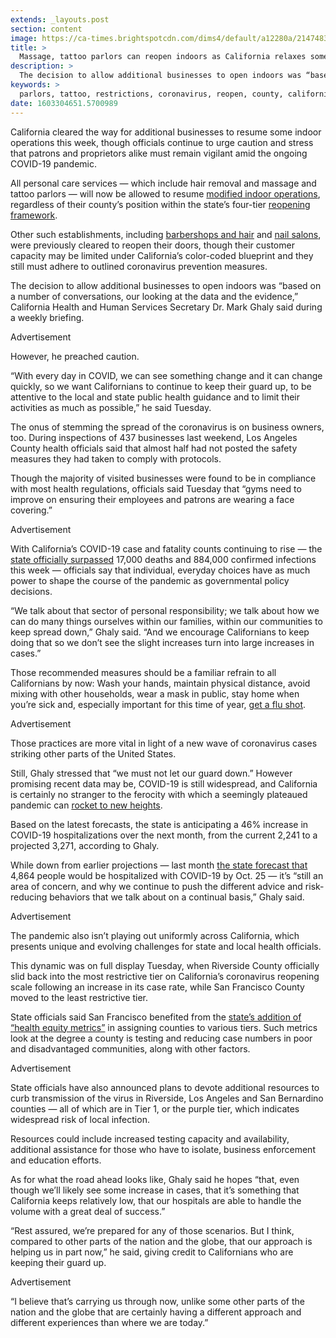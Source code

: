 ```yaml
--- 
extends: _layouts.post 
section: content 
image: https://ca-times.brightspotcdn.com/dims4/default/a12280a/2147483647/strip/true/crop/6600x3465+0+468/resize/1200x630!/quality/90/?url=https%3A%2F%2Fcalifornia-times-brightspot.s3.amazonaws.com%2F0c%2F57%2F1d06c32348bbb54494ee940d08ba%2Fla-photos-1staff-536037-me-sutter-yuba-county-reopening-gxc-1105.JPG 
title: > 
  Massage, tattoo parlors can reopen indoors as California relaxes some coronavirus restrictions 
description: > 
  The decision to allow additional businesses to open indoors was “based on a number of conversations, our looking at the data and the evidence,” California Health and Human Services Secretary Dr. Mark Ghaly said during a weekly briefing.During inspections of 437 businesses last weekend, Los Angeles County health officials said that almost half had not posted the safety measures they had taken to comply with protocols.AdvertisementThose practices are more vital in light of a new wave of coronavirus cases striking other parts of the United States.AdvertisementThe pandemic also isn’t playing out uniformly across California, which presents unique and evolving challenges for state and local health officials.State officials said San Francisco benefited from the state’s addition of “health equity metrics” in assigning counties to various tiers. 
keywords: > 
  parlors, tattoo, restrictions, coronavirus, reopen, county, californians, businesses, officials, state, relaxes, ghaly, massage, indoors, health, california, covid19 
date: 1603304651.5700989 
--- 
```

<div><p>California cleared the way for additional businesses to resume some indoor operations this week, though officials continue to urge caution and stress that patrons and proprietors alike must remain vigilant amid the ongoing COVID-19 pandemic. </p><p>All personal care services &#8212; which include hair removal and massage and tattoo parlors &#8212; will now be allowed to resume <a class="link" href="https://files.covid19.ca.gov/pdf/guidance-expanded-personal-care-services--en.pdf" target="_blank">modified indoor operations</a>, regardless of their county&#8217;s position within the state&#8217;s four-tier <a class="link" href="https://covid19.ca.gov/safer-economy/" target="_blank">reopening framework</a>.</p><p>Other such establishments, including <a class="link" href="https://www.latimes.com/california/story/2020-09-02/coronavirus-deaths-in-california-top-13-000-as-more-reopening-expand">barbershops and hair</a> and <a class="link" href="https://www.latimes.com/california/story/2020-09-30/l-a-county-will-allow-malls-nail-salons-and-outdoor-playgrounds-to-reopen">nail salons</a>, were previously cleared to reopen their doors, though their customer capacity may be limited under California&#8217;s color-coded blueprint and they still must adhere to outlined coronavirus prevention measures. </p><p>The decision to allow additional businesses to open indoors was &#8220;based on a number of conversations, our looking at the data and the evidence,&#8221; California Health and Human Services Secretary Dr. Mark Ghaly said during a weekly briefing. </p><p class="google-dfp-ad-caption">Advertisement</p>
    <p id="google-ad3bd24e40-f2c8-474b-9621-dec30ef18e39" class="google-dfp-ad injected">
        <p class="google-dfp-ad-placeholder"></p>
    </p>
<p>However, he preached caution.</p><p>&#8220;With every day in COVID, we can see something change and it can change quickly, so we want Californians to continue to keep their guard up, to be attentive to the local and state public health guidance and to limit their activities as much as possible,&#8221; he said Tuesday.</p><p>The onus of stemming the spread of the coronavirus is on business owners, too. During inspections of 437 businesses last weekend, Los Angeles County health officials said that almost half had not posted the safety measures they had taken to comply with protocols.</p><p>Though the majority of visited businesses were found to be in compliance with most health regulations, officials said Tuesday that &#8220;gyms need to improve on ensuring their employees and patrons are wearing a face covering.&#8221;</p><p class="google-dfp-ad-caption">Advertisement</p>
    <p id="google-adfa47857d-e879-41a7-8a1b-cf462844c011" class="google-dfp-ad injected">
        <p class="google-dfp-ad-placeholder"></p>
    </p>
<p></p><p id="nativo_1"></p><p>With California&#8217;s COVID-19 case and fatality counts continuing to rise &#8212; the <a class="link" href="https://www.latimes.com/california/story/2020-10-19/covid-19-death-toll-nears-17000-in-california">state officially surpassed</a> 17,000 deaths and 884,000 confirmed infections this week &#8212; officials say that individual, everyday choices have as much power to shape the course of the pandemic as governmental policy decisions. </p><p>&#8220;We talk about that sector of personal responsibility; we talk about how we can do many things ourselves within our families, within our communities to keep spread down,&#8221; Ghaly said. &#8220;And we encourage Californians to keep doing that so we don&#8217;t see the slight increases turn into large increases in cases.&#8221;</p><p>Those recommended measures should be a familiar refrain to all Californians by now: Wash your hands, maintain physical distance, avoid mixing with other households, wear a mask in public, stay home when you&#8217;re sick and, especially important for this time of year, <a class="link" href="https://www.latimes.com/california/story/2020-09-16/how-to-get-flu-shot-southern-california">get a flu shot</a>. </p><p class="google-dfp-ad-caption">Advertisement</p>
    <p id="google-ad3e07d8af-338e-4dd1-979f-06b69ea2cf65" class="google-dfp-ad injected">
        <p class="google-dfp-ad-placeholder"></p>
    </p>
<p>Those practices are more vital in light of a new wave of coronavirus cases striking other parts of the United States. </p><p></p><p></p> <p>Still, Ghaly stressed that &#8220;we must not let our guard down.&#8221; However promising recent data may be, COVID-19 is still widespread, and California is certainly no stranger to the ferocity with which a seemingly plateaued pandemic can <a class="link" href="https://www.latimes.com/california/story/2020-08-13/coronavirus-transmission-is-stable-or-falling-in-much-of-california">rocket to new heights</a>.</p><p>Based on the latest forecasts, the state is anticipating a 46% increase in COVID-19 hospitalizations over the next month, from the current 2,241 to a projected 3,271, according to Ghaly. </p><p>While down from earlier projections &#8212; last month <a class="link" href="https://www.latimes.com/california/story/2020-09-25/coronavirus-cases-top-800-000-in-california-highest-in-nation">the state forecast that</a> 4,864 people would be hospitalized with COVID-19 by Oct. 25 &#8212; it&#8217;s &#8220;still an area of concern, and why we continue to push the different advice and risk-reducing behaviors that we talk about on a continual basis,&#8221; Ghaly said.</p><p class="google-dfp-ad-caption">Advertisement</p>
    <p id="google-adb9f8fde1-ab7d-4692-85df-ff0269a6df2b" class="google-dfp-ad injected">
        <p class="google-dfp-ad-placeholder"></p>
    </p>
<p>The pandemic also isn&#8217;t playing out uniformly across California, which presents unique and evolving challenges for state and local health officials.</p><p>This dynamic was on full display Tuesday, when Riverside County officially slid back into the most restrictive tier on California&#8217;s coronavirus reopening scale following an increase in its case rate, while San Francisco County moved to the least restrictive tier. </p><p>State officials said San Francisco benefited from the <a class="link" href="https://www.cdph.ca.gov/Programs/CID/DCDC/Pages/COVID-19/CaliforniaHealthEquityMetric.aspx" target="_blank">state&#8217;s addition of &#8220;health equity metrics&#8221;</a> in assigning counties to various tiers. Such metrics look at the degree a county is testing and reducing case numbers in poor and disadvantaged communities, along with other factors. </p><p class="google-dfp-ad-caption">Advertisement</p>
    <p id="google-adf6674392-62bb-4d22-b66b-08958bec89e9" class="google-dfp-ad injected">
        <p class="google-dfp-ad-placeholder"></p>
    </p>
<p>State officials have also announced plans to devote additional resources to curb transmission of the virus in Riverside, Los Angeles and San Bernardino counties &#8212; all of which are in Tier 1, or the purple tier, which indicates widespread risk of local infection. </p><p>Resources could include increased testing capacity and availability, additional assistance for those who have to isolate, business enforcement and education efforts.</p><p>As for what the road ahead looks like, Ghaly said he hopes &#8220;that, even though we&#8217;ll likely see some increase in cases, that it&#8217;s something that California keeps relatively low, that our hospitals are able to handle the volume with a great deal of success.&#8221;</p><p>&#8220;Rest assured, we&#8217;re prepared for any of those scenarios. But I think, compared to other parts of the nation and the globe, that our approach is helping us in part now,&#8221; he said, giving credit to Californians who are keeping their guard up. </p><p class="google-dfp-ad-caption">Advertisement</p>
    <p id="google-ad97e62e77-b7d8-4d1a-b2ad-d52e169eede1" class="google-dfp-ad injected">
        <p class="google-dfp-ad-placeholder"></p>
    </p>
<p>&#8220;I believe that&#8217;s carrying us through now, unlike some other parts of the nation and the globe that are certainly having a different approach and different experiences than where we are today.&#8221;</p></div>